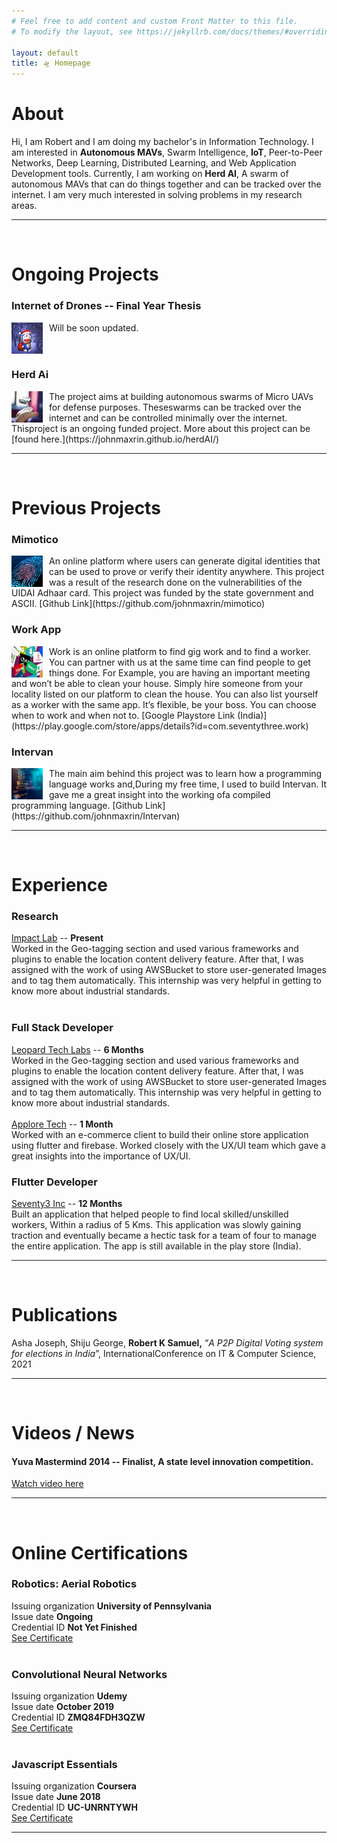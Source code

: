 ```yaml
---
# Feel free to add content and custom Front Matter to this file.
# To modify the layout, see https://jekyllrb.com/docs/themes/#overriding-theme-defaults

layout: default
title: 🛸 Homepage
---
```


# About
Hi, I am Robert and I am doing my bachelor's in Information Technology. I am interested in **Autonomous MAVs**, Swarm Intelligence, **IoT**, Peer-to-Peer Networks, Deep Learning, Distributed Learning, and Web Application Development tools. Currently, I am working on **Herd AI**, A swarm of autonomous MAVs that can do things together and can be tracked over the internet. I am very much interested in solving problems in my research areas.

---

<br>

# Ongoing Projects

### Internet of Drones -- Final Year Thesis
<img style="float: left; margin-right:10px; height:50px; width:50px;" src="images/qn.jpeg">
Will be soon updated. <br><br><br>


### Herd Ai
<img style="float: left; margin-right:10px; height:50px; width:50px;" src="images/herd.jpg">
The project aims at building autonomous swarms of Micro UAVs for defense purposes.  Theseswarms can be tracked over the internet and can be controlled minimally over the internet.  Thisproject is an ongoing funded project.  More about this project can be [found here.](https://johnmaxrin.github.io/herdAI/)

---
<br>

# Previous Projects 

### Mimotico

<img style="float: left; margin-right:10px; height:50px; width:50px;" src="images/mimotico.jpeg">
 An online platform where users can generate digital identities that can be used to prove or verify their identity anywhere. This project was a result of the research done on the vulnerabilities of the UIDAI Adhaar card. This project was funded by the state government and ASCII. [Github Link](https://github.com/johnmaxrin/mimotico)

### Work App

<img style="float: left; margin-right:10px; height:50px; width:50px;" src="images/work.jpg">
Work is an online platform to find gig work and to find a worker. You can partner with us at the same time can find people to get things done. For Example, you are having an important meeting and won’t be able to clean your house. Simply hire someone from your locality listed on our platform to clean the house. You can also list yourself as a worker with the same app. It’s flexible, be your boss. You can choose when to work and when not to. [Google Playstore Link (India)](https://play.google.com/store/apps/details?id=com.seventythree.work)

### Intervan

<img style="float: left; margin-right:10px; height:50px; width:50px;" src="images/intervan.jpg">
The  main  aim  behind  this  project  was  to  learn  how  a  programming  language  works  and,During my free time, I used to build Intervan.  It gave me a great insight into the working ofa compiled programming language. [Github Link](https://github.com/johnmaxrin/Intervan)



---

<br>

# Experience 

### Research
[Impact Lab](https://www.leopardtechlabs.com/) -- **Present**  <br>
Worked in the Geo-tagging section and used various frameworks and plugins to enable the location content delivery feature.  After that,  I was assigned with the work of using AWSBucket to store user-generated Images and to tag them automatically.  This internship was very helpful in getting to know more about industrial standards. <br> <br>

### Full Stack Developer
[Leopard Tech Labs](https://www.leopardtechlabs.com/) -- **6 Months**  <br>
Worked in the Geo-tagging section and used various frameworks and plugins to enable the location content delivery feature.  After that,  I was assigned with the work of using AWSBucket to store user-generated Images and to tag them automatically.  This internship was very helpful in getting to know more about industrial standards. <br> <br>
[Applore Tech](https://applore.in/) -- **1 Month** <br>
Worked with an e-commerce client to build their online store application using flutter and firebase.  Worked closely with the UX/UI team which gave a great insights into the importance of UX/UI.


### Flutter Developer
[Seventy3 Inc](http://seventy3.tech/) -- **12 Months** <br>
Built  an  application  that  helped  people  to  find  local  skilled/unskilled  workers,  Within  a radius  of  5  Kms.   This  application  was  slowly  gaining  traction  and  eventually  became  a hectic task for a team of four to manage the entire application.  The app is still available in the play store (India).

---

<br>

# Publications
Asha Joseph, Shiju George, **Robert K Samuel,** “*A P2P Digital Voting system for elections in India*”, InternationalConference on IT & Computer Science, 2021

---

<br>

# Videos / News
#### Yuva Mastermind 2014 -- Finalist, A state level innovation competition. 
[Watch video here](https://youtu.be/M6c0NleknaQ)


---

<br>

# Online Certifications

### Robotics: Aerial Robotics
Issuing organization **University of Pennsylvania** <br>
Issue date **Ongoing** <br>
Credential ID **Not Yet Finished** <br>
[See Certificate](https://www.coursera.org/)
<br> <br>

### Convolutional Neural Networks
Issuing organization **Udemy** <br>
Issue date **October 2019** <br>
Credential ID **ZMQ84FDH3QZW** <br>
[See Certificate](https://www.coursera.org/account/accomplishments/certificate/ZMQ84FDH3QZW?utm_medium=certificate&utm_source=link&utm_campaign=copybutton_certificate)
<br> <br>

### Javascript Essentials
Issuing organization **Coursera** <br>
Issue date **June 2018** <br>
Credential ID **UC-UNRNTYWH** <br>
[See Certificate](http://ude.my/UC-UNRNTYWH)


---



